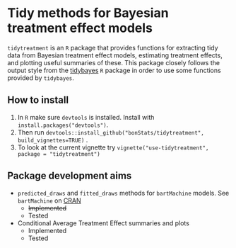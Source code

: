 # Tidy methods for Bayesian treatment effect models

`tidytreatment` is an `R` package that provides functions for extracting tidy data from Bayesian treatment effect models, estimating treatment effects, and plotting useful summaries of these. This package closely follows the output style from the [tidybayes](https://github.com/mjskay/tidybayes) `R` package in order to use some functions provided by `tidybayes`.

## How to install

1. In `R` make sure `devtools` is installed. Install with `install.packages("devtools")`.
2. Then run `devtools::install_github("bonStats/tidytreatment", build_vignettes=TRUE)` .
3. To look at the current vignette try `vignette("use-tidytreatment", package = "tidytreatment")`

## Package development aims

- `predicted_draws` and `fitted_draws` methods for `bartMachine` models. See `bartMachine` on [CRAN](https://cran.r-project.org/package=bartMachine)
    - ~~Implemented~~
    - Tested
- Conditional Average Treatment Effect summaries and plots
    - Implemented
    - Tested
